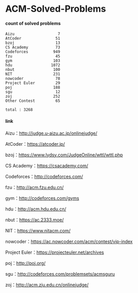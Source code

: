 ﻿# ACM-Solved-Problems

#### count of solved problems
	Aizu                   7
	AtCoder               51
	bzoj                  13
	CS Academy            73
	Codeforces           949
	fzu                   45
	gym                  103
	hdu                 1072
	nbut                 100
	NIT                  231
	nowcoder              78
	Project Euler         29
	poj                  188
	sgu                   12
	zoj                  252
	Other Contest         65

`total : 3268`


#### link

Aizu：http://judge.u-aizu.ac.jp/onlinejudge/

AtCoder：https://atcoder.jp/

bzoj：https://www.lydsy.com/JudgeOnline/wttl/wttl.php

CS Academy：https://csacademy.com/

Codeforces：http://codeforces.com/

fzu：http://acm.fzu.edu.cn/

gym：http://codeforces.com/gyms

hdu：http://acm.hdu.edu.cn/

nbut：https://ac.2333.moe/

NIT：https://www.nitacm.com/

nowcoder：https://ac.nowcoder.com/acm/contest/vip-index

Project Euler：https://projecteuler.net/archives

poj：http://poj.org/

sgu：http://codeforces.com/problemsets/acmsguru

zoj：http://acm.zju.edu.cn/onlinejudge/
